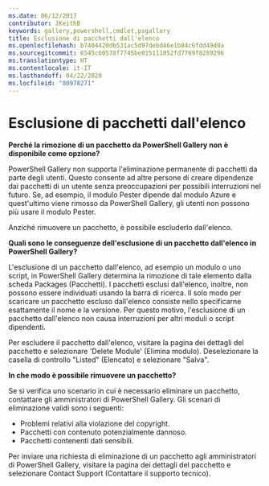 ```yaml
---
ms.date: 06/12/2017
contributor: JKeithB
keywords: gallery,powershell,cmdlet,psgallery
title: Esclusione di pacchetti dall'elenco
ms.openlocfilehash: b7404420db531ac5d97debd46e1b84c6fdd49d9a
ms.sourcegitcommit: 6545c60578f7745be015111052fd7769f8289296
ms.translationtype: HT
ms.contentlocale: it-IT
ms.lasthandoff: 04/22/2020
ms.locfileid: "80978271"
---
```

# <a name="unlisting-packages"></a>Esclusione di pacchetti dall'elenco

**Perché la rimozione di un pacchetto da PowerShell Gallery non è disponibile come opzione?**

PowerShell Gallery non supporta l'eliminazione permanente di pacchetti da parte degli utenti.
Questo consente ad altre persone di creare dipendenze dai pacchetti di un utente senza preoccupazioni per possibili interruzioni nel futuro.
Se, ad esempio, il modulo Pester dipende dal modulo Azure e quest'ultimo viene rimosso da PowerShell Gallery, gli utenti non possono più usare il modulo Pester.

Anziché rimuovere un pacchetto, è possibile escluderlo dall'elenco.

**Quali sono le conseguenze dell'esclusione di un pacchetto dall'elenco in PowerShell Gallery?**

L'esclusione di un pacchetto dall'elenco, ad esempio un modulo o uno script, in PowerShell Gallery determina la rimozione di tale elemento dalla scheda Packages (Pacchetti). I pacchetti esclusi dall'elenco, inoltre, non possono essere individuati usando la barra di ricerca.
Il solo modo per scaricare un pacchetto escluso dall'elenco consiste nello specificarne esattamente il nome e la versione.
Per questo motivo, l'esclusione di un pacchetto dall'elenco non causa interruzioni per altri moduli o script dipendenti.

Per escludere il pacchetto dall'elenco, visitare la pagina dei dettagli del pacchetto e selezionare 'Delete Module' (Elimina modulo). Deselezionare la casella di controllo "Listed" (Elencato) e selezionare "Salva".

**In che modo è possibile rimuovere un pacchetto?**

Se si verifica uno scenario in cui è necessario eliminare un pacchetto, contattare gli amministratori di PowerShell Gallery.
Gli scenari di eliminazione validi sono i seguenti:
- Problemi relativi alla violazione del copyright.
- Pacchetti con contenuto potenzialmente dannoso.
- Pacchetti contenenti dati sensibili.

Per inviare una richiesta di eliminazione di un pacchetto agli amministratori di PowerShell Gallery, visitare la pagina dei dettagli del pacchetto e selezionare Contact Support (Contattare il supporto tecnico).
